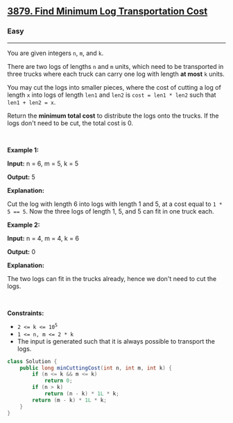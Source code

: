 <h2><a href="https://leetcode.com/problems/find-minimum-log-transportation-cost">3879. Find Minimum Log Transportation Cost</a></h2><h3>Easy</h3><hr><p>You are given integers <code>n</code>, <code>m</code>, and <code>k</code>.</p>

<p>There are two logs of lengths <code>n</code> and <code>m</code> units, which need to be transported in three trucks where each truck can carry one log with length <strong>at most</strong> <code>k</code> units.</p>

<p>You may cut the logs into smaller pieces, where the cost of cutting a log of length <code>x</code> into logs of length <code>len1</code> and <code>len2</code> is <code>cost = len1 * len2</code> such that <code>len1 + len2 = x</code>.</p>

<p>Return the <strong>minimum total cost</strong> to distribute the logs onto the trucks. If the logs don&#39;t need to be cut, the total cost is 0.</p>

<p>&nbsp;</p>
<p><strong class="example">Example 1:</strong></p>

<div class="example-block">
<p><strong>Input:</strong> <span class="example-io">n = 6, m = 5, k = 5</span></p>

<p><strong>Output:</strong> <span class="example-io">5</span></p>

<p><strong>Explanation:</strong></p>

<p>Cut the log with length 6 into logs with length 1 and 5, at a cost equal to <code>1 * 5 == 5</code>. Now the three logs of length 1, 5, and 5 can fit in one truck each.</p>
</div>

<p><strong class="example">Example 2:</strong></p>

<div class="example-block">
<p><strong>Input:</strong> <span class="example-io">n = 4, m = 4, k = 6</span></p>

<p><strong>Output:</strong> <span class="example-io">0</span></p>

<p><strong>Explanation:</strong></p>

<p>The two logs can fit in the trucks already, hence we don&#39;t need to cut the logs.</p>
</div>

<p>&nbsp;</p>
<p><strong>Constraints:</strong></p>

<ul>
	<li><code>2 &lt;= k &lt;= 10<sup>5</sup></code></li>
	<li><code>1 &lt;= n, m &lt;= 2 * k</code></li>
	<li>The input is generated such that it is always possible to transport the logs.</li>
</ul>

```java
class Solution {
    public long minCuttingCost(int n, int m, int k) {
        if (n <= k && m <= k)
            return 0;
        if (n > k)
            return (n - k) * 1L * k;
        return (m - k) * 1L * k;
    }
}
```
